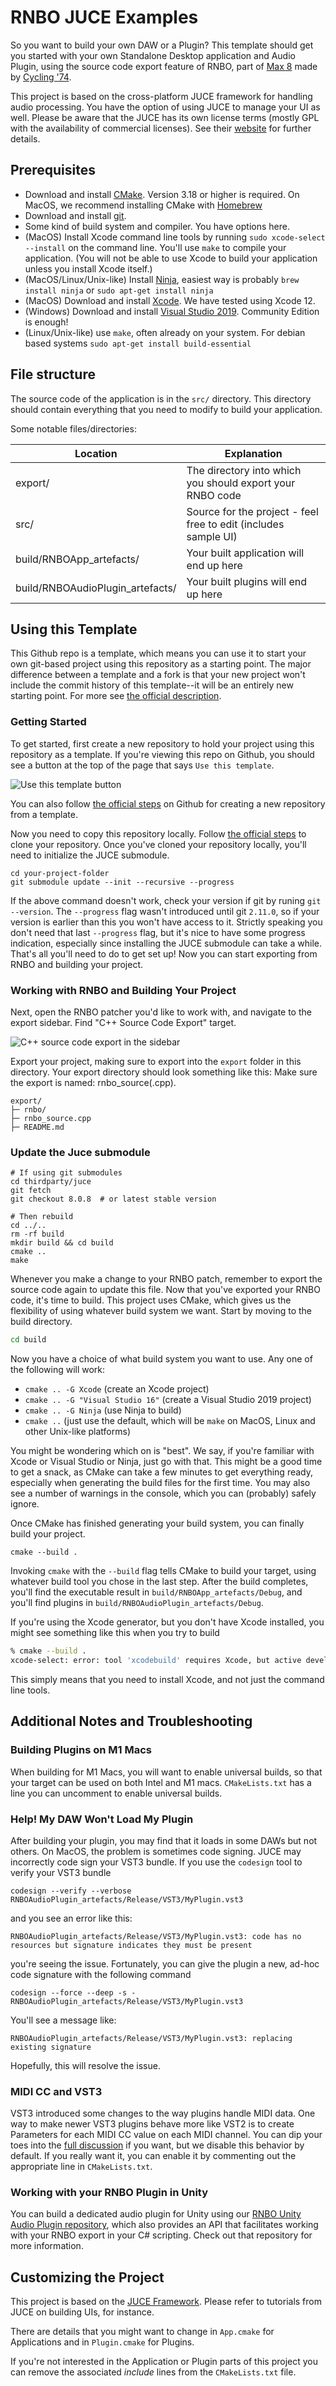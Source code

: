 # RNBO JUCE Examples

So you want to build your own DAW or a Plugin? This template should get you started with your own Standalone Desktop application and Audio Plugin, using the source code export feature of RNBO, part of [Max 8](https://cycling74.com/max8/) made by [Cycling '74](https://cycling74.com/). 

This project is based on the cross-platform JUCE framework for handling audio processing. You have the option of using JUCE to manage your UI as well. Please be aware that the JUCE has its own license terms (mostly GPL with the availability of commercial licenses). See their [website](http://www.juce.com/) for further details.

## Prerequisites

- Download and install [CMake](https://cmake.org/download/). Version 3.18 or higher is required. On MacOS, we recommend installing CMake with [Homebrew](https://brew.sh/)
- Download and install [git](https://git-scm.com/downloads).
- Some kind of build system and compiler. You have options here.
 - (MacOS) Install Xcode command line tools by running `sudo xcode-select --install` on the command line. You'll use `make` to compile your application. (You will not be able to use Xcode to build your application unless you install Xcode itself.)
 - (MacOS/Linux/Unix-like) Install [Ninja](https://github.com/ninja-build/ninja/releases), easiest way is probably `brew install ninja` or `sudo apt-get install ninja`
 - (MacOS) Download and install [Xcode](https://developer.apple.com/xcode/resources/). We have tested using Xcode 12.
 - (Windows) Download and install [Visual Studio 2019](https://visualstudio.microsoft.com/vs/). Community Edition is enough!
 - (Linux/Unix-like) use `make`, often already on your system. For debian based systems `sudo apt-get install build-essential`

## File structure

The source code of the application is in the `src/` directory. This directory should contain everything that you need to modify to build your application.

Some notable files/directories:

| Location                          | Explanation   |
| --------------------------------- | ------------- |
| export/                           | The directory into which you should export your RNBO code |
| src/                              | Source for the project - feel free to edit (includes sample UI) |
| build/RNBOApp_artefacts/          | Your built application will end up here |
| build/RNBOAudioPlugin_artefacts/  | Your built plugins will end up here |

## Using this Template

This Github repo is a template, which means you can use it to start your own git-based project using this repository as a starting point. The major difference between a template and a fork is that your new project won't include the commit history of this template--it will be an entirely new starting point. For more see [the official description](https://docs.github.com/en/repositories/creating-and-managing-repositories/creating-a-repository-from-a-template).

### Getting Started

To get started, first create a new repository to hold your project using this repository as a template. If you're viewing this repo on Github, you should see a button at the top of the page that says `Use this template`. 

![Use this template button](./img/use-this-template-button.png)

You can also follow [the official steps](https://docs.github.com/en/repositories/creating-and-managing-repositories/creating-a-repository-from-a-template) on Github for creating a new repository from a template.

Now you need to copy this repository locally. Follow [the official steps](https://docs.github.com/en/repositories/creating-and-managing-repositories/cloning-a-repository) to clone your repository. Once you've cloned your repository locally, you'll need to initialize the JUCE submodule.

```
cd your-project-folder
git submodule update --init --recursive --progress
```

If the above command doesn't work, check your version if git by runing `git --version`. The `--progress` flag wasn't introduced until git `2.11.0`, so if your version is earlier than this you won't have access to it. Strictly speaking you don't need that last `--progress` flag, but it's nice to have some progress indication, especially since installing the JUCE submodule can take a while. That's all you'll need to do to get set up! Now you can start exporting from RNBO and building your project.

### Working with RNBO and Building Your Project

Next, open the RNBO patcher you'd like to work with, and navigate to the export sidebar. Find "C++ Source Code Export" target.

![C++ source code export in the sidebar](./img/cpp-export-location.png)

Export your project, making sure to export into the `export` folder in this directory. Your export directory should look something like this:
Make sure the export is named: rnbo_source(.cpp).

```
export/
├─ rnbo/
├─ rnbo_source.cpp
├─ README.md
```
### Update the Juce submodule

```
# If using git submodules
cd thirdparty/juce
git fetch
git checkout 8.0.8  # or latest stable version

# Then rebuild
cd ../..
rm -rf build
mkdir build && cd build
cmake ..
make
```


Whenever you make a change to your RNBO patch, remember to export the source code again to update this file. Now that you've exported your RNBO code, it's time to build. This project uses CMake, which gives us the flexibility of using whatever build system we want. Start by moving to the build directory.

```sh
cd build
```

Now you have a choice of what build system you want to use. Any one of the following will work:

- `cmake .. -G Xcode` (create an Xcode project)
- `cmake .. -G "Visual Studio 16"` (create a Visual Studio 2019 project)
- `cmake .. -G Ninja` (use Ninja to build)
- `cmake ..` (just use the default, which will be `make` on MacOS, Linux and other Unix-like platforms)

You might be wondering which on is "best". We say, if you're familiar with Xcode or Visual Studio or Ninja, just go with that. This might be a good time to get a snack, as CMake can take a few minutes to get everything ready, especially when generating the build files for the first time. You may also see a number of warnings in the console, which you can (probably) safely ignore.

Once CMake has finished generating your build system, you can finally build your project.

```
cmake --build .
```

Invoking `cmake` with the `--build` flag tells CMake to build your target, using whatever build tool you chose in the last step. After the build completes, you'll find the executable result in `build/RNBOApp_artefacts/Debug`, and you'll find plugins in `build/RNBOAudioPlugin_artefacts/Debug`.

If you're using the Xcode generator, but you don't have Xcode installed, you might see something like this when you try to build
```sh
% cmake --build .
xcode-select: error: tool 'xcodebuild' requires Xcode, but active developer directory '/Library/Developer/CommandLineTools' is a command line tools instance
```

This simply means that you need to install Xcode, and not just the command line tools.

## Additional Notes and Troubleshooting

### Building Plugins on M1 Macs
When building for M1 Macs, you will want to enable universal builds, so that your target can be used on both Intel and M1 macs. `CMakeLists.txt` has a line you can uncomment to enable universal builds.

### Help! My DAW Won't Load My Plugin
After building your plugin, you may find that it loads in some DAWs but not others. On MacOS, the problem is sometimes code signing. JUCE may incorrectly code sign your VST3 bundle. If you use the `codesign` tool to verify your VST3 bundle

```
codesign --verify --verbose RNBOAudioPlugin_artefacts/Release/VST3/MyPlugin.vst3
```

and you see an error like this:

```
RNBOAudioPlugin_artefacts/Release/VST3/MyPlugin.vst3: code has no resources but signature indicates they must be present
```

you're seeing the issue. Fortunately, you can give the plugin a new, ad-hoc code signature with the following command

```
codesign --force --deep -s - RNBOAudioPlugin_artefacts/Release/VST3/MyPlugin.vst3
```

You'll see a message like:

```
RNBOAudioPlugin_artefacts/Release/VST3/MyPlugin.vst3: replacing existing signature
```

Hopefully, this will resolve the issue.

### MIDI CC and VST3
VST3 introduced some changes to the way plugins handle MIDI data. One way to make newer VST3 plugins behave more like VST2 is to create Parameters for each MIDI CC value on each MIDI channel. You can dip your toes into the [full discussion](https://forums.steinberg.net/t/vst3-and-midi-cc-pitfall/201879/11) if you want, but we disable this behavior by default. If you really want it, you can enable it by commenting out the appropriate line in `CMakeLists.txt`.

### Working with your RNBO Plugin in Unity
You can build a dedicated audio plugin for Unity using our [RNBO Unity Audio Plugin repository](https://github.com/Cycling74/rnbo.unity.audioplugin), which also provides an API that facilitates working with your RNBO export in your C# scripting. Check out that repository for more information.

## Customizing the Project

This project is based on the [JUCE Framework](http://www.juce.com/). Please refer to tutorials from JUCE on building UIs, for instance.

There are details that you might want to change in `App.cmake` for Applications and in `Plugin.cmake` for Plugins.

If you're not interested in the Application or Plugin parts of this project you can remove the associated *include* lines from the `CMakeLists.txt` file.
